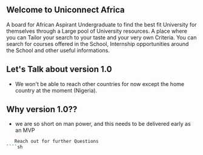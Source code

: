 ## Welcome to Uniconnect Africa

A board for African Aspirant Undergraduate to find the best fit University for themselves through a Large pool of University resources. A place where you can Tailor your search to your taste and your very own Criteria. You can search for courses offered in the School, Internship opportunities around the School and other useful informations.   

## Let's Talk about version 1.0
- We won't be able to reach other countries for now except the home country 
at the moment (Nigeria).

## Why version 1.0??
- we are so short on man power, and this needs to be delivered early as an MVP


````sh
   Reach out for further Questions  
````sh